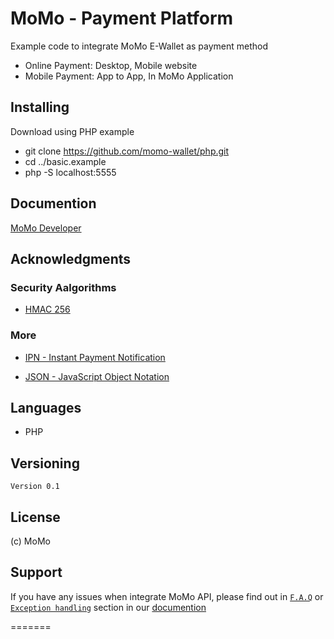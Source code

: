 # MoMo - Payment Platform

Example code to integrate MoMo E-Wallet as payment method
- Online Payment: Desktop, Mobile website
- Mobile Payment: App to App, In MoMo Application

## Installing
Download using PHP example
- git clone https://github.com/momo-wallet/php.git 
- cd ../basic.example
- php -S localhost:5555

## Documention
[MoMo Developer](https://developers.momo.vn/#/)

## Acknowledgments
### Security Aalgorithms
- [HMAC 256](https://en.wikipedia.org/wiki/HMAC)

### More
- [IPN - Instant Payment Notification](https://developer.paypal.com/docs/classic/products/instant-payment-notification/)

- [JSON - JavaScript Object Notation](https://www.json.org/)

## Languages
- PHP

## Versioning

```
Version 0.1
``` 

## License
(c) MoMo 

## Support
If you have any issues when integrate MoMo API, please find out in [`F.A.Q`](https://developers.momo.vn/#/docs/aio/?id=faq) or [`Exception handling`](https://developers.momo.vn/#/docs/error_code) section in our [documention](https://developers.momo.vn)

=======

